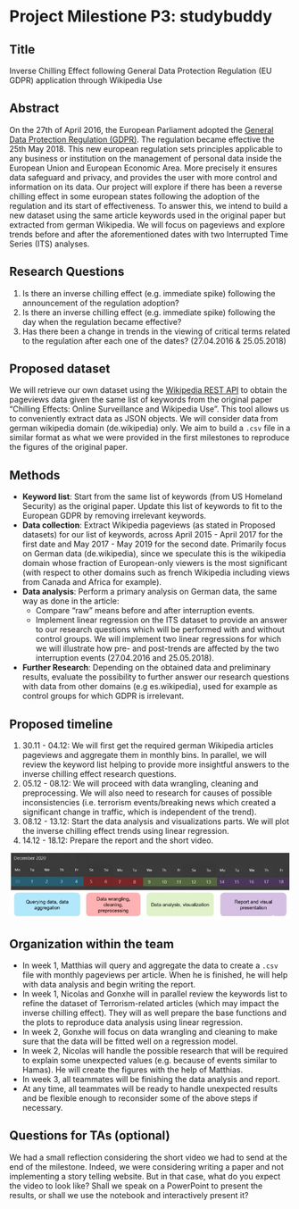 # Project Milestione P3: studybuddy

## Title
Inverse Chilling Effect following General Data Protection Regulation (EU GDPR) application through Wikipedia Use

## Abstract
On the 27th of April 2016, the European Parliament adopted the [General Data Protection Regulation (GDPR)](https://gdpr-info.eu/). The regulation became effective the 25th May 2018. This new european regulation sets principles applicable to any business or institution on the management of personal data inside the European Union and European Economic Area. More precisely it ensures data safeguard and privacy, and provides the user with more control and information on its data. Our project will explore if there has been a reverse chilling effect in some european states following the adoption of the regulation and its start of effectiveness. To answer this, we intend to build a new dataset using the same article keywords used in the original paper but extracted from german Wikipedia. We will focus on pageviews and explore trends before and after the aforementioned dates with two Interrupted Time Series (ITS) analyses.

## Research Questions
1. Is there an inverse chilling effect (e.g. immediate spike) following the announcement of the regulation adoption?
2. Is there an inverse chilling effect (e.g. immediate spike) following the day when the regulation became effective?
3. Has there been a change in trends in the viewing of critical terms related to the regulation after each one of the dates? (27.04.2016 & 25.05.2018)

## Proposed dataset
We will retrieve our own dataset using the [Wikipedia REST API](https://wikimedia.org/api/rest_v1/) to obtain the pageviews data given the same list of keywords from the original paper “Chilling Effects: Online Surveillance and Wikipedia Use”. This tool allows us to conveniently extract data as JSON objects. We will consider data from german wikipedia domain (de.wikipedia) only. We aim to build a `.csv` file in a similar format as what we were provided in the first milestones to reproduce the figures of the original paper.

## Methods
* **Keyword list**: Start from the same list of keywords (from US Homeland Security) as the original paper. Update this list of keywords to fit to the European GDPR by removing irrelevant keywords.
* **Data collection**: Extract Wikipedia pageviews (as stated in Proposed datasets) for our list of keywords, across April 2015 - April 2017 for the first date and May 2017 - May 2019 for the second date. Primarily focus on German data (de.wikipedia), since we speculate this is the wikipedia domain whose fraction of European-only viewers is the most significant (with respect to other domains such as french Wikipedia including views from Canada and Africa for example).
* **Data analysis**:
Perform a primary analysis on German data, the same way as done in the article:
  * Compare “raw” means before and after interruption events.
  * Implement linear regression on the ITS dataset to provide an answer to our research questions which will be performed with and without control groups. We will implement two linear regressions for which we will illustrate how pre- and post-trends are affected by the two interruption events (27.04.2016 and 25.05.2018).
* **Further Research**: Depending on the obtained data and preliminary results, evaluate the possibility to further answer our research questions with data from other domains (e.g es.wikipedia), used for example as control groups for which GDPR is irrelevant.

## Proposed timeline
1. 30.11 - 04.12: We will first get the required german Wikipedia articles pageviews and aggregate them in monthly bins. In parallel, we will review the keyword list helping to provide more insightful answers to the inverse chilling effect research questions.
2. 05.12 - 08.12: We will proceed with data wrangling, cleaning and preprocessing. We will also need to research for causes of possible inconsistencies (i.e. terrorism events/breaking news which created a significant change in traffic, which is independent of the trend).
3. 08.12 - 13.12: Start the data analysis and visualizations parts. We will plot the inverse chilling effect trends using linear regression.
4. 14.12 - 18.12: Prepare the report and the short video.

![Timeline](Images/Planning.JPG?raw=true "Title")

## Organization within the team
* In week 1, Matthias will query and aggregate the data to create a `.csv` file with monthly pageviews per article. When he is finished, he will help with data analysis and begin writing the report.
* In week 1, Nicolas and Gonxhe will in parallel review the keywords list to refine the dataset of Terrorism-related articles (which may impact the inverse chilling effect). They will as well prepare the base functions and the plots to reproduce data analysis using linear regression.
* In week 2, Gonxhe will focus on data wrangling and cleaning to make sure that the data will be fitted well on a regression model.
* In week 2, Nicolas will handle the possible research that will be required to explain some unexpected values (e.g. because of events similar to Hamas). He will create the figures with the help of Matthias.
* In week 3, all teammates will be finishing the data analysis and report.
* At any time, all teammates will be ready to handle unexpected results and be flexible enough to reconsider some of the above steps if necessary.

## Questions for TAs (optional)

We had a small reflection considering the short video we had to send at the end of the milestone. Indeed, we were considering writing a paper and not implementing a story telling website. But in that case, what do you expect the video to look like? Shall we speak on a PowerPoint to present the results, or shall we use the notebook and interactively present it?
